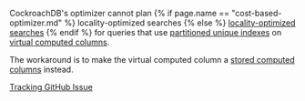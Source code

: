 CockroachDB's optimizer cannot plan {% if page.name == "cost-based-optimizer.md" %} locality-optimized searches {% else %} [locality-optimized searches](cost-based-optimizer.html#locality-optimized-search-in-multi-region-clusters) {% endif %} for queries that use [partitioned unique indexes](partitioning.html#partition-using-secondary-index) on [virtual computed columns](computed-columns.html#virtual-computed-columns).

The workaround is to make the virtual computed column a [stored computed columns](computed-columns.html#stored-computed-columns) instead.

[Tracking GitHub Issue](https://github.com/cockroachdb/cockroach/issues/68129)
